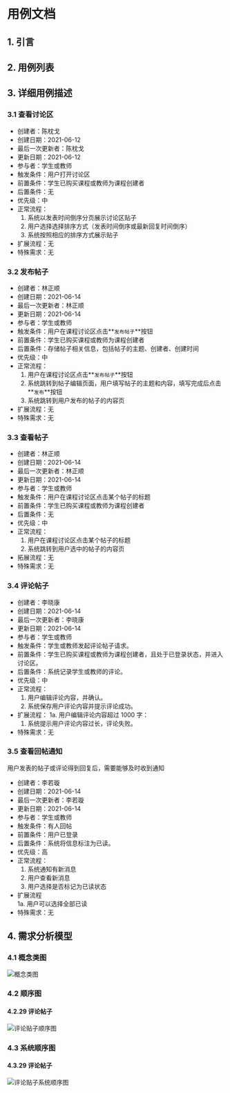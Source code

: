 # 用例文档

## 1. 引言

## 2. 用例列表

## 3. 详细用例描述

### 3.1 查看讨论区

- 创建者：陈枕戈
- 创建日期：2021-06-12
- 最后一次更新者：陈枕戈
- 更新日期：2021-06-12
- 参与者：学生或教师
- 触发条件：用户打开讨论区
- 前置条件：学生已购买课程或教师为课程创建者
- 后置条件：无
- 优先级：中
- 正常流程：
  1. 系统以发表时间倒序分页展示讨论区贴子
  2. 用户选择选择排序方式（发表时间倒序或最新回复时间倒序）
  3. 系统按照相应的排序方式展示贴子
- 扩展流程：无
- 特殊需求：无

### 3.2 发布帖子

- 创建者：林正顺
- 创建日期：2021-06-14
- 最后一次更新者：林正顺
- 更新日期：2021-06-14
- 参与者：学生或教师
- 触发条件：用户在课程讨论区点击**`发布帖子`**按钮
- 前置条件：学生已购买课程或教师为课程创建者
- 后置条件：存储帖子相关信息，包括帖子的主题、创建者、创建时间
- 优先级：中
- 正常流程：
  1. 用户在课程讨论区点击**`发布帖子`**按钮
  2. 系统跳转到帖子编辑页面，用户填写帖子的主题和内容，填写完成后点击**`发布`**按钮
  3. 系统跳转到用户发布的帖子的内容页
- 扩展流程：无
- 特殊需求：无

### 3.3 查看帖子

- 创建者：林正顺
- 创建日期：2021-06-14
- 最后一次更新者：林正顺
- 更新日期：2021-06-14
- 参与者：学生或教师
- 触发条件：用户在课程讨论区点击某个帖子的标题
- 前置条件：学生已购买课程或教师为课程创建者
- 后置条件：无
- 优先级：中
- 正常流程：
  1. 用户在课程讨论区点击某个帖子的标题
  2. 系统跳转到用户选中的帖子的内容页
- 拓展流程：无
- 特殊需求：无

### 3.4 评论帖子

- 创建者：李晓康
- 创建日期：2021-06-14
- 最后一次更新者：李晓康
- 更新日期：2021-06-14
- 参与者：学生或教师
- 触发条件：学生或教师发起评论帖子请求。
- 前置条件：学生已购买课程或教师为课程创建者，且处于已登录状态，并进入讨论区。
- 后置条件：系统记录学生或教师的评论。
- 优先级：中
- 正常流程：
  1. 用户编辑评论内容，并确认。
  2. 系统保存用户评论内容并提示评论成功。
- 扩展流程：
  1a. 用户编辑评论内容超过 1000 字：
  1. 系统提示用户评论内容过长，评论失败。
- 特殊需求：无

### 3.5 查看回帖通知

用户发表的帖子或评论得到回复后，需要能够及时收到通知

- 创建者：李若璇
- 创建日期：2021-06-14
- 最后一次更新者：李若璇
- 更新日期：2021-06-14
- 参与者：学生或教师
- 触发条件：有人回帖
- 前置条件：用户已登录
- 后置条件：系统将信息标注为已读。
- 优先级：高
- 正常流程：
  1. 系统通知有新消息
  2. 用户查看新消息
  3. 用户选择是否标记为已读状态
- 扩展流程  
  1a. 用户可以选择全部已读
- 特殊需求：无

## 4. 需求分析模型

### 4.1 概念类图

![概念类图](./plantuml/concept-class.plantuml)

### 4.2 顺序图

#### 4.2.29 评论帖子

![评论贴子顺序图](./plantuml/UC4-sequence.plantuml)

### 4.3 系统顺序图

#### 4.3.29 评论帖子

![评论贴子系统顺序图](./plantuml/UC4-system-sequence.plantuml)
